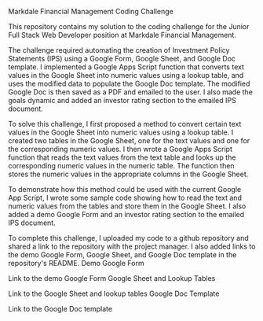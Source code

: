 Markdale Financial Management Coding Challenge

This repository contains my solution to the coding challenge for the Junior Full Stack Web Developer position at Markdale Financial Management.

The challenge required automating the creation of Investment Policy Statements (IPS) using a Google Form, Google Sheet, and Google Doc template. I implemented a Google Apps Script function that converts text values in the Google Sheet into numeric values using a lookup table, and uses the modified data to populate the Google Doc template. The modified Google Doc is then saved as a PDF and emailed to the user. I also made the goals dynamic and added an investor rating section to the emailed IPS document.

To solve this challenge, I first proposed a method to convert certain text values in the Google Sheet into numeric values using a lookup table. I created two tables in the Google Sheet, one for the text values and one for the corresponding numeric values. I then wrote a Google Apps Script function that reads the text values from the text table and looks up the corresponding numeric values in the numeric table. The function then stores the numeric values in the appropriate columns in the Google Sheet.

To demonstrate how this method could be used with the current Google App Script, I wrote some sample code showing how to read the text and numeric values from the tables and store them in the Google Sheet. I also added a demo Google Form and an investor rating section to the emailed IPS document.

To complete this challenge, I uploaded my code to a github repository and shared a link to the repository with the project manager. I also added links to the demo Google Form, Google Sheet, and Google Doc template in the repository's README.
Demo Google Form

Link to the demo Google Form
Google Sheet and Lookup Tables

Link to the Google Sheet and lookup tables
Google Doc Template

Link to the Google Doc template
